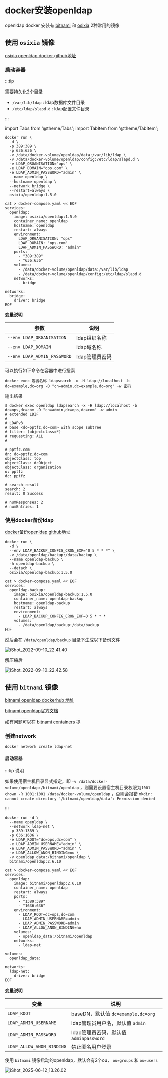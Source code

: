 # docker安装openldap

openldap docker 安装有 [bitnami](https://hub.docker.com/r/bitnami/openldap) 和 [osixia](https://github.com/osixia/docker-openldap) 2种常用的镜像



## 使用 `osixia` 镜像

[osixia openldap docker github地址](https://github.com/osixia/docker-openldap)

### 启动容器

:::tip

需要持久化2个目录

- `/var/lib/ldap` : ldap数据库文件目录
- `/etc/ldap/slapd.d` : ldap配置文件目录

:::



import Tabs from '@theme/Tabs';
import TabItem from '@theme/TabItem';

<Tabs>
  <TabItem value="docker" label="docker" default>

```shell
docker run \
  -d \
  -p 389:389 \
  -p 636:636 \
  -v /data/docker-volume/openldap/data:/var/lib/ldap \
  -v /data/docker-volume/openldap/config:/etc/ldap/slapd.d \
  -e LDAP_ORGANISATION="ops" \
  -e LDAP_DOMAIN="ops.com" \
  -e LDAP_ADMIN_PASSWORD="admin" \
  --name openldap \
  --hostname openldap \
  --network bridge \
  --restart=always \
  osixia/openldap:1.5.0
```

  </TabItem>
  <TabItem value="docker compose" label="docker compose">

```shell
cat > docker-compose.yaml << EOF
services:
  openldap:
    image: osixia/openldap:1.5.0
    container_name: openldap
    hostname: openldap
    restart: always
    environment:
      LDAP_ORGANISATION: "ops"
      LDAP_DOMAIN: "ops.com"
      LDAP_ADMIN_PASSWORD: "admin"
    ports:
      - "389:389"
      - "636:636"
    volumes:
      - /data/docker-volume/openldap/data:/var/lib/ldap
      - /data/docker-volume/openldap/config:/etc/ldap/slapd.d
    networks:
      - bridge

networks:
  bridge:
    driver: bridge
EOF
```

  </TabItem>
</Tabs>



**变量说明**

| 参数                        | 说明           |
| --------------------------- | -------------- |
| `--env LDAP_ORGANISATION`   | ldap组织名称   |
| `--env LDAP_DOMAIN`         | ldap域名称     |
| `--env LDAP_ADMIN_PASSWORD` | ldap管理员密码 |



可以执行如下命令在容器中进行搜索

```shell
docker exec 容器名称 ldapsearch -x -H ldap://localhost -b dc=example,dc=org -D "cn=admin,dc=example,dc=org" -w 密码
```



输出结果

```shell
$ docker exec openldap ldapsearch -x -H ldap://localhost -b dc=ops,dc=com -D "cn=admin,dc=ops,dc=com" -w admin
# extended LDIF
#
# LDAPv3
# base <dc=pptfz,dc=com> with scope subtree
# filter: (objectclass=*)
# requesting: ALL
#

# pptfz.com
dn: dc=pptfz,dc=com
objectClass: top
objectClass: dcObject
objectClass: organization
o: pptfz
dc: pptfz

# search result
search: 2
result: 0 Success

# numResponses: 2
# numEntries: 1
```



### 使用docker备份ldap

[docker备份openldap github地址](https://github.com/osixia/docker-openldap-backup)

<Tabs>
  <TabItem value="docker" label="docker" default>

```shell
docker run \
  -d \
  --env LDAP_BACKUP_CONFIG_CRON_EXP="0 5 * * *" \
  -v /data/openldap/backup:/data/backup \
  --name openldap-backup \
  -h openldap-backup \
  --detach \
  osixia/openldap-backup:1.5.0
```

  </TabItem>
  <TabItem value="docker-compose" label="docker-compose">

```shell
cat > docker-compose.yaml << EOF
services:
  openldap-backup:
    image: osixia/openldap-backup:1.5.0
    container_name: openldap-backup
    hostname: openldap-backup
    restart: always
    environment:
      - LDAP_BACKUP_CONFIG_CRON_EXP=0 5 * * *
    volumes:
      - /data/openldap/backup:/data/backup
EOF
```

  </TabItem>
</Tabs>



然后会在 `/data/openldap/backup`  目录下生成以下备份文件

![iShot_2022-09-10_22.41.40](https://raw.githubusercontent.com/pptfz/picgo-images/master/img/iShot_2022-09-10_22.41.40.png)



解压缩后

![iShot_2022-09-10_22.42.58](https://raw.githubusercontent.com/pptfz/picgo-images/master/img/iShot_2022-09-10_22.42.58.png)





## 使用 `bitnami` 镜像

[bitnami openldap dockerhub 地址](https://hub.docker.com/r/bitnami/openldap)

[bitnami openldap官方文档](https://techdocs.broadcom.com/us/en/vmware-tanzu/bitnami-secure-images/bitnami-secure-images/services/bsi-app-doc/apps-containers-openldap-index.html)

如有问题可以在 [bitnami containers](https://github.com/bitnami/containers) 提



### 创建network

```shell
docker network create ldap-net
```



#### 启动容器

<Tabs>
  <TabItem value="docker" label="docker" default>

:::tip 说明

如果使用宿主机目录显式指定，即 `-v /data/docker-volume/openldap:/bitnami/openldap` ，则需要设置宿主机目录权限为`1001`  `chown -R 1001:1001 /data/docker-volume/openldap` ，否则会报错 `mkdir: cannot create directory '/bitnami/openldap/data': Permission denied`

:::

```shell
docker run -d \
  --name openldap \
  --network ldap-net \
  -p 389:1389 \
  -p 636:1636 \
  -e LDAP_ROOT="dc=ops,dc=com" \
  -e LDAP_ADMIN_USERNAME="admin" \
  -e LDAP_ADMIN_PASSWORD="admin" \
  -e LDAP_ALLOW_ANON_BINDING=no \
  -v openldap_data:/bitnami/openldap \
  bitnami/openldap:2.6.10
```

  </TabItem>
  <TabItem value="docker compose" label="docker compose">

```shell
cat > docker-compose.yaml << EOF
services:
  openldap:
    image: bitnami/openldap:2.6.10
    container_name: openldap
    restart: always
    ports:
      - "1389:389"
      - "1636:636"
    environment:
      - LDAP_ROOT=dc=ops,dc=com
      - LDAP_ADMIN_USERNAME=admin
      - LDAP_ADMIN_PASSWORD=admin
      - LDAP_ALLOW_ANON_BINDING=no
    volumes:
      - openldap_data:/bitnami/openldap
    networks:
      - ldap-net

volumes:
  openldap_data:

networks:
  ldap-net:
    driver: bridge
EOF
```

  </TabItem>
</Tabs>



**变量说明**

| 变量                      | 说明                                   |
| ------------------------- | -------------------------------------- |
| `LDAP_ROOT`               | baseDN，默认值 `dc=example,dc=org`     |
| `LDAP_ADMIN_USERNAME`     | ldap管理员用户名，默认值 `admin`       |
| `LDAP_ADMIN_PASSWORD`     | ldap管理员密码，默认值 `adminpassword` |
| `LDAP_ALLOW_ANON_BINDING` | 禁止匿名用户登录                       |



使用 `bitnami` 镜像启动的openldap，默认会有2个ou， `ou=groups` 和 `ou=users`

![iShot_2025-06-12_13.26.02](https://raw.githubusercontent.com/pptfz/picgo-images/master/img/iShot_2025-06-12_13.26.02.png)

